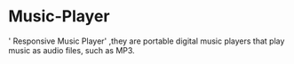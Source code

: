 # Music-Player
' Responsive Music Player' ,they are portable digital music players that play music as audio files, such as MP3.
